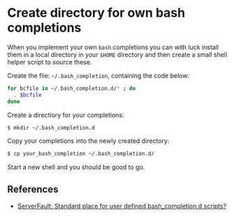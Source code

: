# Create directory for own bash completions

When you implement your own `bash` completions you can with luck install them in a local directory in your `$HOME` directory and then create a small shell helper script to source these.

Create the file: `~/.bash_completion`, containing the code below:

```bash
for bcfile in ~/.bash_completion.d/* ; do
  . $bcfile
done
```

Create a directiory for your completions:

```bash
$ mkdir ~/.bash_completion.d
```

Copy your completions into the newly created directory:

```bash
$ cp your_bash_completion ~/.bash_completion.d/
```

Start a new shell and you should be good to go.

## References

- [ServerFault: Standard place for user defined bash_completion.d scripts?](https://serverfault.com/questions/506612/standard-place-for-user-defined-bash-completion-d-scripts)

